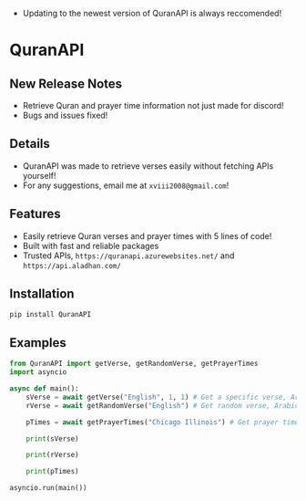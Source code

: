 * Updating to the newest version of QuranAPI is always reccomended!

# QuranAPI

## New Release Notes
 * Retrieve Quran and prayer time information not just made for discord!
 * Bugs and issues fixed!

## Details
 * QuranAPI was made to retrieve verses easily without fetching APIs yourself!
 * For any suggestions, email me at ```xviii2008@gmail.com```!

## Features
 * Easily retrieve Quran verses and prayer times with 5 lines of code!
 * Built with fast and reliable packages
 * Trusted APIs, ```https://quranapi.azurewebsites.net/``` and ```https://api.aladhan.com/```

## Installation
```pip install QuranAPI```

## Examples

```py
from QuranAPI import getVerse, getRandomVerse, getPrayerTimes
import asyncio

async def main():
	sVerse = await getVerse("English", 1, 1) # Get a specific verse, Arabic language also included. Returns list.
	rVerse = await getRandomVerse("English") # Get random verse, Arabic language also included. Returns list.

	pTimes = await getPrayerTimes("Chicago Illinois") # Get prayer times. Returns dict.

	print(sVerse)

	print(rVerse)

	print(pTimes)

asyncio.run(main())
```